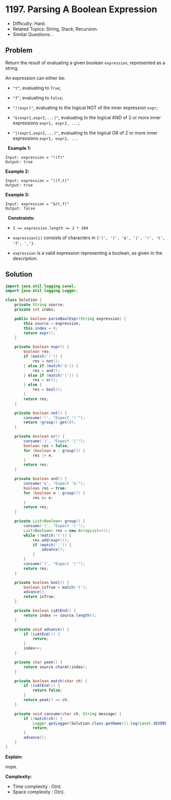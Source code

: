 # 1197. Parsing A Boolean Expression

- Difficulty: Hard.
- Related Topics: String, Stack, Recursion.
- Similar Questions: .

## Problem

Return the result of evaluating a given boolean ```expression```, represented as a string.

An expression can either be:


	
- ```"t"```, evaluating to ```True```;
	
- ```"f"```, evaluating to ```False```;
	
- ```"!(expr)"```, evaluating to the logical NOT of the inner expression ```expr```;
	
- ```"&(expr1,expr2,...)"```, evaluating to the logical AND of 2 or more inner expressions ```expr1, expr2, ...```;
	
- ```"|(expr1,expr2,...)"```, evaluating to the logical OR of 2 or more inner expressions ```expr1, expr2, ...```


 
**Example 1:**

```
Input: expression = "!(f)"
Output: true
```

**Example 2:**

```
Input: expression = "|(f,t)"
Output: true
```

**Example 3:**

```
Input: expression = "&(t,f)"
Output: false
```

 
**Constraints:**


	
- ```1 <= expression.length <= 2 * 104```
	
- ```expression[i]``` consists of characters in ```{'(', ')', '&', '|', '!', 't', 'f', ','}```.
	
- ```expression``` is a valid expression representing a boolean, as given in the description.



## Solution

```java
import java.util.logging.Level;
import java.util.logging.Logger;

class Solution {
    private String source;
    private int index;

    public boolean parseBoolExpr(String expression) {
        this.source = expression;
        this.index = 0;
        return expr();
    }

    private boolean expr() {
        boolean res;
        if (match('!')) {
            res = not();
        } else if (match('&')) {
            res = and();
        } else if (match('|')) {
            res = or();
        } else {
            res = bool();
        }
        return res;
    }

    private boolean not() {
        consume('!', "Expect '!'");
        return !group().get(0);
    }

    private boolean or() {
        consume('|', "Expect '|'");
        boolean res = false;
        for (boolean e : group()) {
            res |= e;
        }
        return res;
    }

    private boolean and() {
        consume('&', "Expect '&'");
        boolean res = true;
        for (boolean e : group()) {
            res &= e;
        }
        return res;
    }

    private List<Boolean> group() {
        consume('(', "Expect '('");
        List<Boolean> res = new ArrayList<>();
        while (!match(')')) {
            res.add(expr());
            if (match(',')) {
                advance();
            }
        }
        consume(')', "Expect ')'");
        return res;
    }

    private boolean bool() {
        boolean isTrue = match('t');
        advance();
        return isTrue;
    }

    private boolean isAtEnd() {
        return index >= source.length();
    }

    private void advance() {
        if (isAtEnd()) {
            return;
        }
        index++;
    }

    private char peek() {
        return source.charAt(index);
    }

    private boolean match(char ch) {
        if (isAtEnd()) {
            return false;
        }
        return peek() == ch;
    }

    private void consume(char ch, String message) {
        if (!match(ch)) {
            Logger.getLogger(Solution.class.getName()).log(Level.SEVERE, () -> message);
            return;
        }
        advance();
    }
}
```

**Explain:**

nope.

**Complexity:**

* Time complexity : O(n).
* Space complexity : O(n).
